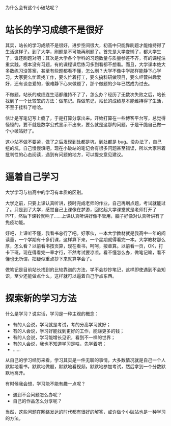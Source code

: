 为什么会有这个小破站呢？

# 站长的学习成绩不是很好

其实，站长的学习成绩不是很好，进步空间很大，初高中只能靠刷题才能维持得了生活这样子。到了大学，刷题是不可能再刷题了。首先是大学变懒了，都大学生了，谁还刷题对吧；其次是大学各个学科的习题数量与质量参差不齐，有的课程注重实践，根本没有习题，有的课程课后练习多到看都不想看。而且，大学课本绝大多数练习没答案，甚至有些题都看不懂，怎么刷？大学不像中学那样能静下心学习，大家要么忙着找工作，要么忙着打工，要么搞科研做项目，要么经营兴趣爱好，还有谈恋爱的，很难静下心来做题了，那个做题的少年已然成为过去。

不做题，站长的成绩连生活都维持不了了，怎么办？经历了无数次失败之后，站长找到了一个比较笨的方法：做笔记。靠做笔记，站长的成绩基本能维持得了生活，不至于挂科了哈哈。

估计是写笔记写上瘾了，于是打算分享出来。开始打算在一些博客平台写，总觉得怪怪的，要不就是数学公式显示不出来，要么就是这那的问题。于是干脆自己做一个小破站好了。

这小站不做不要紧，做了之后发现到处都是坑，到处都是 bug。没办法了，自己挖的坑，自己慢慢填吧。现在小破站的笔记会有很多问题甚至错误，所以大家带着批判性的心态阅读，遇到有问题的地方，可以提交意见建议。

# 逼着自己学习

大学学习与初高中的学习有本质的区别。

大学之前，只要上课认真听讲，按时完成老师的作业，自己再刷点题，考试就能过了。只是到了大学，感觉自己上课像在梦游，回忆起大学课堂就是老师打开了PPT，然后下课铃就响了......上课认真听讲好像不管用，脑子好像对认真听讲有了免疫功能。

好吧，上课听不懂，我看书总行了吧。好家伙，一本大学教材就是我高中一年的阅读量，一个学期有十多们课，这样算下来，一个星期就得看完一本。大学教材那么厚，怎么看？以前看书按页算，现在看书，呵呵，按章算。以前看一页，OK，打卡下班，现在得看完一章才行，不然考试要凉凉。看不懂怎么办，做笔记嘛，看不懂也无所谓，把疑似重点抄下来就算学会了。

做笔记是目前站长找到的比较靠谱的方法，学不会抄抄笔记，这样即使遇到不会知识，至少还能做点什么，这样就可以逼着自己学点东西。

# 探索新的学习方法

什么是学习？说实话，学习是一种主观的概念：

- 有的人会说，学习就是考试，考的分高学习就好；
- 有的人会说，学习好能找到更好的工作，能赚更多的钱；
- 有的人会说，学习能增长见识，看到不一样的世界；
- 有的人会说，我也不知道学习是啥，先学着吧；
- ......

从自己的学习经历来看，学习其实是一件无聊的事情，大多数情况就是自己一个人默默地看书，默默地做题，默默地看视频，默默地参加考试，然后拿到一个分数默默地离开。

有时候我会想，学习能不能有趣一点呢？

- 遇到不会问题怎么办呢？
- 自己的作品怎么分享呢？

当然，这些问题在网络发达的时代都有很好的解答，或许做个小破站也是一种学习的方法。
